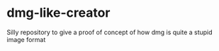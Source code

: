 # dmg-like-creator
Silly repository to give a proof of concept of how dmg is quite a stupid image format
